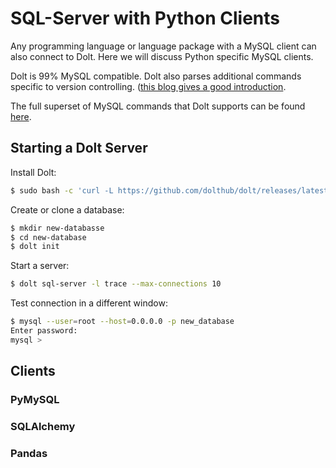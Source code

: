 # SQL-Server with Python Clients

Any programming language or language package with a MySQL
client can also connect to Dolt. Here we will discuss Python specific
MySQL clients.

Dolt is 99% MySQL compatible. Dolt also parses additional commands
specific to version controlling. ([this blog gives a good
introduction](https://www.dolthub.com/blog/2021-03-12-dolt-sql-server-concurrency/).

The full superset of MySQL commands that Dolt supports can be found
[here](https://docs.dolthub.com/interfaces/sql/sql-support).


## Starting a Dolt Server

Install Dolt:

```bash
$ sudo bash -c 'curl -L https://github.com/dolthub/dolt/releases/latest/download/install.sh | sudo bash'
```

Create or clone a database:

```bash
$ mkdir new-databasse
$ cd new-database
$ dolt init
```

Start a server:

```bash
$ dolt sql-server -l trace --max-connections 10
```

Test connection in a different window:

```bash
$ mysql --user=root --host=0.0.0.0 -p new_database
Enter password:
mysql >
```

## Clients

### PyMySQL

### SQLAlchemy

### Pandas
